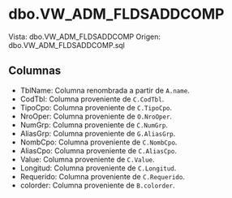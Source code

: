 # dbo.VW_ADM_FLDSADDCOMP

Vista: dbo.VW_ADM_FLDSADDCOMP
Origen: dbo.VW_ADM_FLDSADDCOMP.sql

## Columnas

- TblName: Columna renombrada a partir de `A.name`.
- CodTbl: Columna proveniente de `C.CodTbl`.
- TipoCpo: Columna proveniente de `C.TipoCpo`.
- NroOper: Columna proveniente de `O.NroOper`.
- NumGrp: Columna proveniente de `C.NumGrp`.
- AliasGrp: Columna proveniente de `G.AliasGrp`.
- NombCpo: Columna proveniente de `C.NombCpo`.
- AliasCpo: Columna proveniente de `C.AliasCpo`.
- Value: Columna proveniente de `C.Value`.
- Longitud: Columna proveniente de `C.Longitud`.
- Requerido: Columna proveniente de `C.Requerido`.
- colorder: Columna proveniente de `B.colorder`.
